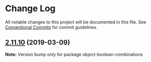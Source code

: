 # Change Log

All notable changes to this project will be documented in this file.
See [Conventional Commits](https://conventionalcommits.org) for commit guidelines.

## [2.11.10](https://gitlab.com/codsen/codsen/compare/object-boolean-combinations@2.11.9...object-boolean-combinations@2.11.10) (2019-03-09)

**Note:** Version bump only for package object-boolean-combinations
